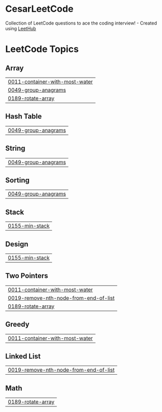 # CesarLeetCode
Collection of LeetCode questions to ace the coding interview! - Created using [LeetHub](https://github.com/QasimWani/LeetHub)

<!---LeetCode Topics Start-->
# LeetCode Topics
## Array
|  |
| ------- |
| [0011-container-with-most-water](https://github.com/cesargua/CesarLeetCode/tree/master/0011-container-with-most-water) |
| [0049-group-anagrams](https://github.com/cesargua/CesarLeetCode/tree/master/0049-group-anagrams) |
| [0189-rotate-array](https://github.com/cesargua/CesarLeetCode/tree/master/0189-rotate-array) |
## Hash Table
|  |
| ------- |
| [0049-group-anagrams](https://github.com/cesargua/CesarLeetCode/tree/master/0049-group-anagrams) |
## String
|  |
| ------- |
| [0049-group-anagrams](https://github.com/cesargua/CesarLeetCode/tree/master/0049-group-anagrams) |
## Sorting
|  |
| ------- |
| [0049-group-anagrams](https://github.com/cesargua/CesarLeetCode/tree/master/0049-group-anagrams) |
## Stack
|  |
| ------- |
| [0155-min-stack](https://github.com/cesargua/CesarLeetCode/tree/master/0155-min-stack) |
## Design
|  |
| ------- |
| [0155-min-stack](https://github.com/cesargua/CesarLeetCode/tree/master/0155-min-stack) |
## Two Pointers
|  |
| ------- |
| [0011-container-with-most-water](https://github.com/cesargua/CesarLeetCode/tree/master/0011-container-with-most-water) |
| [0019-remove-nth-node-from-end-of-list](https://github.com/cesargua/CesarLeetCode/tree/master/0019-remove-nth-node-from-end-of-list) |
| [0189-rotate-array](https://github.com/cesargua/CesarLeetCode/tree/master/0189-rotate-array) |
## Greedy
|  |
| ------- |
| [0011-container-with-most-water](https://github.com/cesargua/CesarLeetCode/tree/master/0011-container-with-most-water) |
## Linked List
|  |
| ------- |
| [0019-remove-nth-node-from-end-of-list](https://github.com/cesargua/CesarLeetCode/tree/master/0019-remove-nth-node-from-end-of-list) |
## Math
|  |
| ------- |
| [0189-rotate-array](https://github.com/cesargua/CesarLeetCode/tree/master/0189-rotate-array) |
<!---LeetCode Topics End-->